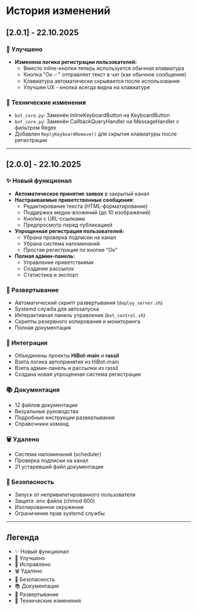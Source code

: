 # История изменений

## [2.0.1] - 22.10.2025

### 🔄 Улучшено
- **Изменена логика регистрации пользователей:**
  - Вместо inline-кнопки теперь используется обычная клавиатура
  - Кнопка "Ок ✅" отправляет текст в чат (как обычное сообщение)
  - Клавиатура автоматически скрывается после использования
  - Улучшен UX - кнопка всегда видна на клавиатуре

### 📝 Технические изменения
- `bot_core.py`: Заменён InlineKeyboardButton на KeyboardButton
- `bot_core.py`: Заменён CallbackQueryHandler на MessageHandler с фильтром Regex
- Добавлен `ReplyKeyboardRemove()` для скрытия клавиатуры после регистрации

---

## [2.0.0] - 22.10.2025

### ✨ Новый функционал
- **Автоматическое принятие заявок** в закрытый канал
- **Настраиваемые приветственные сообщения:**
  - Редактирование текста (HTML-форматирование)
  - Поддержка медиа-вложений (до 10 изображений)
  - Кнопки с URL-ссылками
  - Предпросмотр перед публикацией
- **Упрощенная регистрация пользователей:**
  - Убрана проверка подписки на канал
  - Убрана система напоминаний
  - Простая регистрация по кнопке "Ок"
- **Полная админ-панель:**
  - Управление приветствиями
  - Создание рассылок
  - Статистика и экспорт

### 🚀 Развертывание
- Автоматический скрипт развертывания (`deploy_server.sh`)
- Systemd служба для автозапуска
- Интерактивная панель управления (`bot_control.sh`)
- Скрипты резервного копирования и мониторинга
- Полная документация

### 🔧 Интеграция
- Объединены проекты **HiBot-main** и **rassil**
- Взята логика автопринятия из HiBot-main
- Взята админ-панель и рассылки из rassil
- Создана новая упрощенная система регистрации

### 📚 Документация
- 12 файлов документации
- Визуальные руководства
- Подробные инструкции развертывания
- Справочники команд

### 🗑️ Удалено
- Система напоминаний (scheduler)
- Проверка подписки на канал
- 21 устаревший файл документации

### 🔐 Безопасность
- Запуск от непривилегированного пользователя
- Защита .env файла (chmod 600)
- Изолированное окружение
- Ограничение прав systemd службы

---

## Легенда

- ✨ Новый функционал
- 🔄 Улучшено
- 🐛 Исправлено
- 🗑️ Удалено
- 🔐 Безопасность
- 📚 Документация
- 🚀 Развертывание
- 📝 Технические изменения

